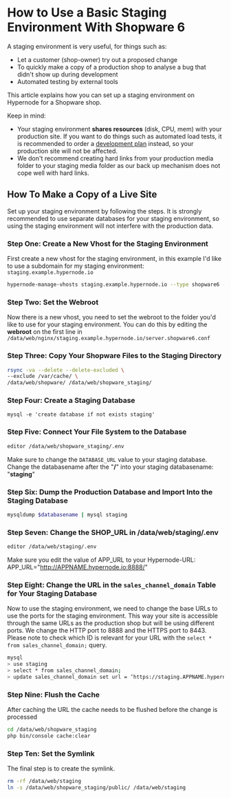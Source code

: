 <!-- source: https://support.hypernode.com/en/ecommerce/shopware/how-to-use-a-basic-staging-environment-with-shopware-6/ -->

# How to Use a Basic Staging Environment With Shopware 6

A staging environment is very useful, for things such as:

- Let a customer (shop-owner) try out a proposed change
- To quickly make a copy of a production shop to analyse a bug that didn't show up during development
- Automated testing by external tools

This article explains how you can set up a staging environment on Hypernode for a Shopware shop.

Keep in mind:

- Your staging environment **shares resources** (disk, CPU, mem) with your production site. If you want to do things such as automated load tests, it is recommended to order a [development plan](https://support.hypernode.com/knowledgebase/development-plans-for-your-magento-shop/) instead, so your production site will not be affected.
- We don't recommend creating hard links from your production media folder to your staging media folder as our back up mechanism does not cope well with hard links.

## How To Make a Copy of a Live Site

Set up your staging environment by following the steps. It is strongly recommended to use separate databases for your staging environment, so using the staging environment will not interfere with the production data.

### Step One: Create a New Vhost for the Staging Environment

First create a new vhost for the staging environment, in this example I'd like to use a subdomain for my staging environment: `staging.example.hypernode.io`

```bash
hypernode-manage-vhosts staging.example.hypernode.io --type shopware6 --https --force-https
```

### Step Two: Set the Webroot

Now there is a new vhost, you need to set the webroot to the folder you'd like to use for your staging environment. You can do this by editing the **webroot** on the first line in `/data/web/nginx/staging.example.hypernode.io/server.shopware6.conf`

### Step Three: Copy Your Shopware Files to the Staging Directory

```bash
rsync -va --delete --delete-excluded \
--exclude /var/cache/ \
/data/web/shopware/ /data/web/shopware_staging/
```

### Step Four: Create a Staging Database

```nginx
mysql -e 'create database if not exists staging'

```

### Step Five: Connect Your File System to the Database

```bash
editor /data/web/shopware_staging/.env
```

Make sure to change the `DATABASE_URL` value to your staging database. Change the databasename after the "**/**" into your staging databasename: "**staging**"

### Step Six: Dump the Production Database and Import Into the Staging Database

```bash
mysqldump $databasename | mysql staging
```

### Step Seven: Change the SHOP_URL in /data/web/staging/.env

```bash
editor /data/web/staging/.env
```

Make sure you edit the value of APP_URL to your Hypernode-URL: APP_URL="<http://APPNAME.hypernode.io:8888/>"

### Step Eight: Change the URL in the `sales_channel_domain` Table for Your Staging Database

Now to use the staging environment, we need to change the base URLs to use the ports for the staging environment. This way your site is accessible through the same URLs as the production shop but will be using different ports. We change the HTTP port to 8888 and the HTTPS port to 8443. Please note to check which ID is relevant for your URL with the `select * from sales_channel_domain;` query.

```bash
mysql
> use staging
> select * from sales_channel_domain;
> update sales_channel_domain set url = ‘https://staging.APPNAME.hypernode.io' where url = 'https://EXAMPLE.com';
```

### Step Nine: Flush the Cache

After caching the URL the cache needs to be flushed before the change is processed

```bash
cd /data/web/shopware_staging
php bin/console cache:clear
```

### Step Ten: Set the Symlink

The final step is to create the symlink.

```bash
rm -rf /data/web/staging
ln -s /data/web/shopware_staging/public/ /data/web/staging
```

